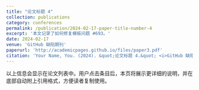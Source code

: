 ```yaml
---
title: "论文标题 4"
collection: publications
category: conferences
permalink: /publication/2024-02-17-paper-title-number-4
excerpt: '本文记录了如何修复模板问题 #693。'
date: 2024-02-17
venue: 'GitHub 缺陷期刊'
paperurl: 'http://academicpages.github.io/files/paper3.pdf'
citation: 'Your Name, You. (2024). &quot;论文标题 4.&quot; <i>GitHub 缺陷期刊</i>. 1(3).'
---
```


以上信息会显示在论文列表中。用户点击条目后，本页将展示更详细的说明，并在底部自动附上引用格式，方便读者复制使用。
